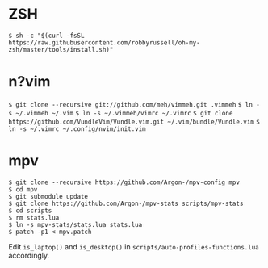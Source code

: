 # ZSH
`$ sh -c "$(curl -fsSL https://raw.githubusercontent.com/robbyrussell/oh-my-zsh/master/tools/install.sh)"`

# n?vim
`$ git clone --recursive git://github.com/meh/vimmeh.git .vimmeh`
`$ ln -s ~/.vimmeh ~/.vim`
`$ ln -s ~/.vimmeh/vimrc ~/.vimrc`
`$ git clone https://github.com/VundleVim/Vundle.vim.git ~/.vim/bundle/Vundle.vim`
`$ ln -s ~/.vimrc ~/.config/nvim/init.vim`

# mpv
```
$ git clone --recursive https://github.com/Argon-/mpv-config mpv
$ cd mpv
$ git submodule update
$ git clone https://github.com/Argon-/mpv-stats scripts/mpv-stats
$ cd scripts
$ rm stats.lua
$ ln -s mpv-stats/stats.lua stats.lua
$ patch -p1 < mpv.patch
```

Edit `is_laptop()` and `is_desktop()` in
`scripts/auto-profiles-functions.lua` accordingly.
